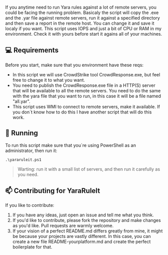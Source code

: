 If you anytime need to run Yara rules against a lot of remote servers, you could be facing the running problem.
Basicaly the script will copy the .exe and the .yar file against remote servers, run it against a specified directory and then save a report in the remote host. You can change it and save it localy if you want.
This script uses IOPS and just a bit of CPU or RAM in my environment. Check it with yours before start it agains all of your machines.

## 💻 Requirements

Before you start, make sure that you environment have these reqs:

* In this script we will use CrowdStrike tool CrowdResponse.exe, but feel free to change it to what you want.
* You need to publish the CrowdResponse.exe file in a HTTP(S) server that will be available to all the remote servers. You need to do the same with the yara file that you want to run, in this case it will be a file named "all.yar".
* This script uses WMI to connect to remote servers, make it available. If you don`t know how to do this I have another script that will do this work.

## 🚀 Running

To run this script make sure that you`re using PowerShell as an administrator, then run it:
```
.\yararuleit.ps1
```
> Warting: run it with a small list of servers, and then run it carefully as you need.

## 📫 Contributing for YaraRuleIt

If you like to contribute:

1. If you have any ideas, just open an issue and tell me what you think.
2. If you'd like to contribute, please fork the repository and make changes as you'd like. Pull requests are warmly welcome.
3. If your vision of a perfect README.md differs greatly from mine, it might be because your projects are vastly different. In this case, you can create a new file README-yourplatform.md and create the perfect boilerplate for that.
